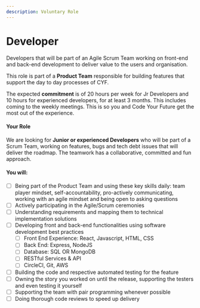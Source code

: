 ```yaml
---
description: Voluntary Role
---
```


# Developer

Developers that will be part of an Agile Scrum Team working on front-end and back-end development to deliver value to the users and organisation.

This role is part of a **Product Team** responsible for building features that support the day to day processes of CYF.

The expected **commitment** is of 20 hours per week for Jr Developers and 10 hours for experienced developers, for at least 3 months. This includes coming to the weekly meetings. This is so you and Code Your Future get the most out of the experience.&#x20;



#### **Your Role**

We are looking for **Junior or experienced Developers** who will be part of a Scrum Team, working on features, bugs and tech debt issues that will deliver the roadmap. The teamwork has a collaborative, committed and fun approach.



#### **You will:**

* [ ] Being part of the Product Team and using these key skills daily: team player mindset, self-accountability, pro-actively communicating, working with an agile mindset and being open to asking questions&#x20;
* [ ] Actively participating in the Agile/Scrum ceremonies&#x20;
* [ ] Understanding requirements and mapping them to technical implementation solutions&#x20;
* [ ] Developing front and back-end functionalities using software development best practices&#x20;
  * [ ] Front End Experience: React, Javascript, HTML, CSS&#x20;
  * [ ] Back End: Express, NodeJS&#x20;
  * [ ] Database: SQL OR MongoDB&#x20;
  * [ ] RESTful Services & API&#x20;
  * [ ] CircleCI, Git, AWS&#x20;
* [ ] Building the code and respective automated testing for the feature
* [ ] Owning the story you worked on until the release, supporting the testers and even testing it yourself&#x20;
* [ ] Supporting the team with pair programming whenever possible
* [ ] Doing thorough code reviews to speed up delivery

